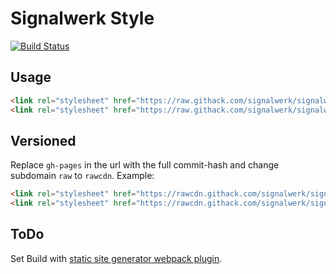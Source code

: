 # Signalwerk Style
[![Build Status](https://ci.signalwerk.ch/api/badges/signalwerk/signalwerk.styles/status.svg)](https://ci.signalwerk.ch/signalwerk/signalwerk.styles)

## Usage

```html
<link rel="stylesheet" href="https://raw.githack.com/signalwerk/signalwerk.styles/gh-pages/styles/main.critical.css" media="all" />
<link rel="stylesheet" href="https://raw.githack.com/signalwerk/signalwerk.styles/gh-pages/styles/main.rest.css" media="print" onload="this.media='all'">
```

## Versioned
Replace `gh-pages` in the url with the full commit-hash and change subdomain `raw` to `rawcdn`. Example:

```html
<link rel="stylesheet" href="https://rawcdn.githack.com/signalwerk/signalwerk.styles/0248342/styles/main.critical.css" media="all" />
<link rel="stylesheet" href="https://rawcdn.githack.com/signalwerk/signalwerk.styles/0248342/styles/main.rest.css" media="print" onload="this.media='all'">
```

## ToDo
Set Build with [static site generator webpack plugin](https://github.com/markdalgleish/static-site-generator-webpack-plugin).
